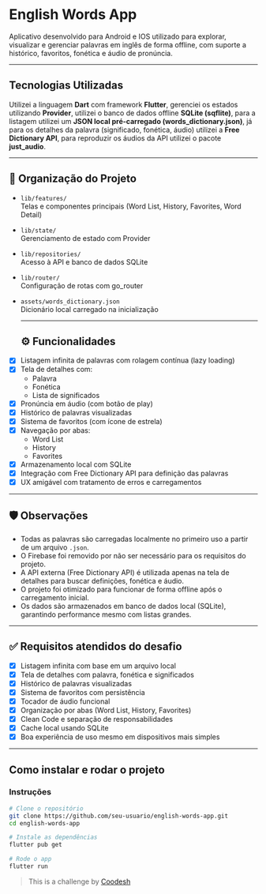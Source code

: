 # English Words App

Aplicativo desenvolvido para Android e IOS utilizado para explorar, visualizar e gerenciar palavras em inglês de forma offline, com suporte a histórico, favoritos, fonética e áudio de pronúncia.

---

## Tecnologias Utilizadas

Utilizei a linguagem **Dart** com framework **Flutter**, gerenciei os estados utilizando **Provider**, utilizei o banco de dados offline **SQLite (sqflite)**, para a listagem utilizei um **JSON local pré-carregado (words_dictionary.json)**, já para os detalhes da palavra (significado, fonética, áudio) utilizei a **Free Dictionary API**, para reproduzir os áudios da API utilizei o pacote **just_audio**.

---

## 📂 Organização do Projeto

- `lib/features/`  
  Telas e componentes principais (Word List, History, Favorites, Word Detail)

- `lib/state/`  
  Gerenciamento de estado com Provider

- `lib/repositories/`  
  Acesso à API e banco de dados SQLite

- `lib/router/`  
  Configuração de rotas com go_router

- `assets/words_dictionary.json`  
  Dicionário local carregado na inicialização

  ---

  ## ⚙️ Funcionalidades

- [x] Listagem infinita de palavras com rolagem contínua (lazy loading)
- [x] Tela de detalhes com:
  - Palavra
  - Fonética
  - Lista de significados
- [x] Pronúncia em áudio (com botão de play)
- [x] Histórico de palavras visualizadas
- [x] Sistema de favoritos (com ícone de estrela)
- [x] Navegação por abas:
  - Word List
  - History
  - Favorites
- [x] Armazenamento local com SQLite
- [x] Integração com Free Dictionary API para definição das palavras
- [x] UX amigável com tratamento de erros e carregamentos

---

## 🛡️ Observações

- Todas as palavras são carregadas localmente no primeiro uso a partir de um arquivo `.json`.
- O Firebase foi removido por não ser necessário para os requisitos do projeto.
- A API externa (Free Dictionary API) é utilizada apenas na tela de detalhes para buscar definições, fonética e áudio.
- O projeto foi otimizado para funcionar de forma offline após o carregamento inicial.
- Os dados são armazenados em banco de dados local (SQLite), garantindo performance mesmo com listas grandes.

---

## ✅ Requisitos atendidos do desafio

- [x] Listagem infinita com base em um arquivo local
- [x] Tela de detalhes com palavra, fonética e significados
- [x] Histórico de palavras visualizadas
- [x] Sistema de favoritos com persistência
- [x] Tocador de áudio funcional
- [x] Organização por abas (Word List, History, Favorites)
- [x] Clean Code e separação de responsabilidades
- [x] Cache local usando SQLite
- [x] Boa experiência de uso mesmo em dispositivos mais simples

---

## Como instalar e rodar o projeto

### Instruções

```bash
# Clone o repositório
git clone https://github.com/seu-usuario/english-words-app.git
cd english-words-app

# Instale as dependências
flutter pub get

# Rode o app
flutter run
```

>  This is a challenge by [Coodesh](https://coodesh.com/)

